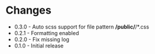 # Changes

- 0.3.0 - Auto scss support for file pattern **/public/**/*.css
- 0.2.1 - Formatting enabled
- 0.2.0 - Fix missing log
- 0.1.0 - Initial release